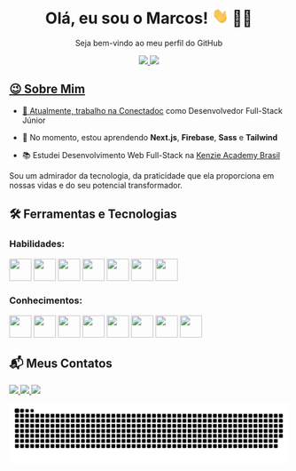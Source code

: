 <h1 align='center'>
  Olá, eu sou o Marcos! <img  src="https://raw.githubusercontent.com/ABSphreak/ABSphreak/master/gifs/Hi.gif" width="30px"> 👨‍💻
</h1>

<p align='center'>
  Seja bem-vindo ao meu perfil do GitHub
</p>

<div align="center">
  <a href="https://github.com/kenmarcos">
  <img height="180em" src="https://github-readme-stats.vercel.app/api/top-langs/?username=kenmarcos&layout=compact&langs_count=7&theme=dracula"/>
  <img height="180em" src="https://github-readme-stats.vercel.app/api?username=kenmarcos&show_icons=true&theme=dracula&include_all_commits=true&count_private=true"/>
</div>

## 😉 Sobre Mim

- 🔭 Atualmente, trabalho na [Conectadoc](https://conectadoc.com.br/) como Desenvolvedor Full-Stack Júnior

- 🌱 No momento, estou aprendendo **Next.js**, **Firebase**, **Sass** e **Tailwind**

- 📚 Estudei Desenvolvimento Web Full-Stack na [Kenzie Academy Brasil](https://kenzie.com.br/)

Sou um admirador da tecnologia, da praticidade que ela proporciona em nossas vidas e do seu potencial transformador.

## 🛠️ Ferramentas e Tecnologias

### Habilidades:

<img src="https://cdn.jsdelivr.net/gh/devicons/devicon/icons/react/react-original.svg" width="40" height="40" /> <img src="https://cdn.jsdelivr.net/gh/devicons/devicon/icons/typescript/typescript-original.svg" width="40" height="40" /> <img src="https://cdn.jsdelivr.net/gh/devicons/devicon/icons/javascript/javascript-original.svg" width="40" height="40" /> <img src="https://cdn.jsdelivr.net/gh/devicons/devicon/icons/css3/css3-original.svg" width="40" height="40" /> <img src="https://cdn.jsdelivr.net/gh/devicons/devicon/icons/html5/html5-original.svg" width="40" height="40" /> <img src="https://cdn.jsdelivr.net/gh/devicons/devicon/icons/git/git-original.svg" width="40" height="40" /> <img src="https://cdn.jsdelivr.net/gh/devicons/devicon/icons/bootstrap/bootstrap-original.svg" width="40" height="40" />

### Conhecimentos:

<img src="https://cdn.jsdelivr.net/gh/devicons/devicon/icons/nextjs/nextjs-original.svg" width="40" height="40" /> <img src="https://cdn.jsdelivr.net/gh/devicons/devicon/icons/tailwindcss/tailwindcss-plain.svg" width="40" height="40" /> <img src="https://cdn.jsdelivr.net/gh/devicons/devicon/icons/sass/sass-original.svg" width="40" height="40" /> <img src="https://cdn.jsdelivr.net/gh/devicons/devicon/icons/redux/redux-original.svg" width="40" height="40" /> <img src="https://cdn.jsdelivr.net/gh/devicons/devicon/icons/nodejs/nodejs-original.svg" width="40" height="40" /> <img src="https://cdn.jsdelivr.net/gh/devicons/devicon/icons/express/express-original.svg" width="40" height="40" /> <img src="https://cdn.jsdelivr.net/gh/devicons/devicon/icons/python/python-original.svg" width="40" height="40" /> <img src="https://cdn.jsdelivr.net/gh/devicons/devicon/icons/django/django-plain.svg" width="40" height="40" />

## 📬 Meus Contatos
<div>
  <a href="https://www.linkedin.com/in/marcos-kuribayashi" target="_blank"><img src="https://img.shields.io/badge/-LinkedIn-%230077B5?style=for-the-badge&logo=linkedin&logoColor=white" target="_blank" />   
  <a href = "mailto:marcosken13@gmail.com"><img src="https://img.shields.io/badge/Gmail-D14836?style=for-the-badge&logo=gmail&logoColor=white" target="_blank" />
  <a href="https://gitlab.com/kenmarcos" target="_blank"><img src="https://img.shields.io/badge/GitLab-330F63?style=for-the-badge&logo=gitlab&logoColor=white" target="_blank" /> 
</div>

![Snake animation](https://github.com/kenmarcos/kenmarcos/blob/output/github-contribution-grid-snake.svg)
